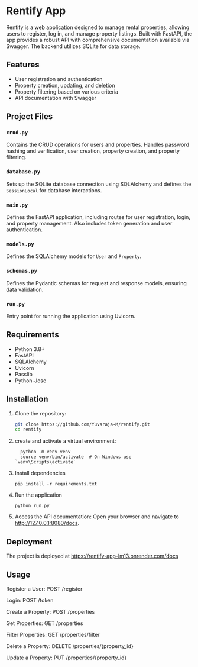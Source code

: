 # Rentify App

Rentify is a web application designed to manage rental properties, allowing users to register, log in, and manage property listings. Built with FastAPI, the app provides a robust API with comprehensive documentation available via Swagger. The backend utilizes SQLite for data storage.

## Features

- User registration and authentication
- Property creation, updating, and deletion
- Property filtering based on various criteria
- API documentation with Swagger

## Project Files

### `crud.py`

Contains the CRUD operations for users and properties. Handles password hashing and verification, user creation, property creation, and property filtering.

### `database.py`

Sets up the SQLite database connection using SQLAlchemy and defines the `SessionLocal` for database interactions.

### `main.py`

Defines the FastAPI application, including routes for user registration, login, and property management. Also includes token generation and user authentication.

### `models.py`

Defines the SQLAlchemy models for `User` and `Property`.

### `schemas.py`

Defines the Pydantic schemas for request and response models, ensuring data validation.

### `run.py`

Entry point for running the application using Uvicorn.

## Requirements

- Python 3.8+
- FastAPI
- SQLAlchemy
- Uvicorn
- Passlib
- Python-Jose

## Installation

1. Clone the repository:
   ```sh
   git clone https://github.com/Yuvaraja-M/rentify.git
   cd rentify
2. create and activate a virtual environment:
   ```
     python -m venv venv
     source venv/bin/activate  # On Windows use `venv\Scripts\activate`
3. Install dependencies
   ```
   pip install -r requirements.txt

4. Run the application
    ```
    python run.py
5. Access the API documentation:
Open your browser and navigate to http://127.0.0.1:8080/docs.

## Deployment
The project is deployed at https://rentify-app-lm13.onrender.com/docs

## Usage
Register a User:
POST /register

Login:
POST /token

Create a Property:
POST /properties

Get Properties:
GET /properties

Filter Properties:
GET /properties/filter

Delete a Property:
DELETE /properties/{property_id}

Update a Property:
PUT /properties/{property_id}
